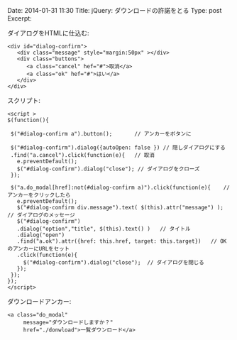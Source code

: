 Date: 2014-01-31 11:30
Title:  jQuery: ダウンロードの許諾をとる
Type: post  
Excerpt:   


ダイアログをHTMLに仕込む:

    <div id="dialog-confirm">
       <div class="message" style="margin:50px" ></div>
       <div class="buttons">
          <a class="cancel" hef="#">取消</a>
          <a class="ok" hef="#">はい</a>
       </div>
    </div>

スクリプト:

    <script >
    $(function(){
   
     $("#dialog-confirm a").button();       // アンカーをボタンに

     $("#dialog-confirm").dialog({autoOpen: false }) // 隠しダイアログにする
     .find("a.cancel").click(function(e){   // 取消
       e.preventDefault();
       $("#dialog-confirm").dialog("close"); // ダイアログをクローズ
     });
   
     $("a.do_modal[href]:not(#dialog-confirm a)").click(function(e){    //アンカーをクリックしたら
       e.preventDefault();
       $("#dialog-confirm div.message").text( $(this).attr("message") ); // ダイアログのメッセージ
       $("#dialog-confirm")
       .dialog("option","title", $(this).text() )   // タイトル
       .dialog("open")
       .find("a.ok").attr({href: this.href, target: this.target})   // OKのアンカーにURLをセット
       .click(function(e){
         $("#dialog-confirm").dialog("close");  // ダイアログを閉じる
       });
     });
    });
    </script>

ダウンロードアンカー:

    <a class="do_modal"
         message="ダウンロードしますか？"
         href="./donwload">一覧ダウンロード</a>
